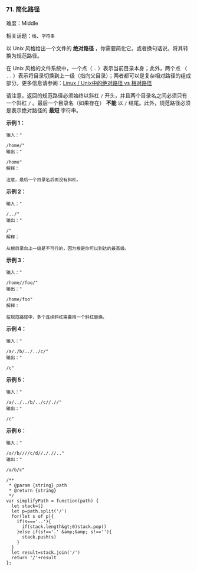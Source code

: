### 71. 简化路径

难度：Middle

相关话题：`栈`、`字符串`

以 Unix 风格给出一个文件的 **绝对路径** ，你需要简化它。或者换句话说，将其转换为规范路径。



在 Unix 风格的文件系统中，一个点（ `.` ）表示当前目录本身；此外，两个点 （ `..` ）表示将目录切换到上一级（指向父目录）；两者都可以是复杂相对路径的组成部分。更多信息请参阅：[Linux / Unix中的绝对路径 vs 相对路径](https://blog.csdn.net/u011327334/article/details/50355600)




请注意，返回的规范路径必须始终以斜杠  `/`  开头，并且两个目录名之间必须只有一个斜杠  `/` 。最后一个目录名（如果存在） **不能** 以  `/`  结尾。此外，规范路径必须是表示绝对路径的 **最短** 字符串。







 **示例 1：** 





```
输入："

/home/"
输出："

/home"
解释：

注意，最后一个目录名后面没有斜杠。

```

 **示例 2：** 





```
输入："

/../"
输出："

/"
解释：

从根目录向上一级是不可行的，因为根是你可以到达的最高级。

```

 **示例 3：** 





```
输入："

/home//foo/"
输出："

/home/foo"
解释：

在规范路径中，多个连续斜杠需要用一个斜杠替换。

```

 **示例 4：** 





```
输入："

/a/./b/../../c/"
输出："

/c"

```

 **示例 5：** 





```
输入："

/a/../../b/../c//.//"
输出："

/c"

```

 **示例 6：** 





```
输入："

/a//b////c/d//././/.."
输出："

/a/b/c"
```


```
/**
 * @param {string} path
 * @return {string}
 */
var simplifyPath = function(path) {
  let stack=[]
  let p=path.split('/')
  for(let s of p){
    if(s==='..'){
      if(stack.length&gt;0)stack.pop()
    }else if(s!=='.' &amp;&amp; s!==''){
      stack.push(s)
    }
  }
  let result=stack.join('/')
  return '/'+result
};



```
